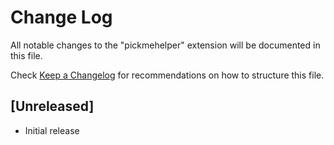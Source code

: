 # Change Log

All notable changes to the "pickmehelper" extension will be documented in this file.

Check [Keep a Changelog](http://keepachangelog.com/) for recommendations on how to structure this file.

## [Unreleased]

- Initial release